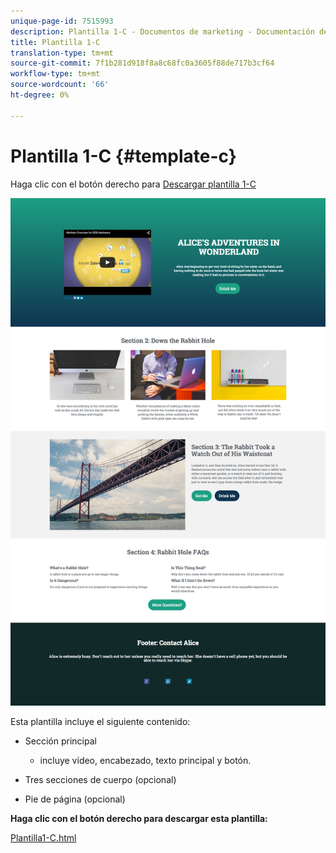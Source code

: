 ```yaml
---
unique-page-id: 7515993
description: Plantilla 1-C - Documentos de marketing - Documentación del producto
title: Plantilla 1-C
translation-type: tm+mt
source-git-commit: 7f1b281d918f8a8c68fc0a3605f88de717b3cf64
workflow-type: tm+mt
source-wordcount: '66'
ht-degree: 0%

---
```



# Plantilla 1-C {#template-c}

Haga clic con el botón derecho para [Descargar plantilla 1-C](https://docs.marketo.com/download/attachments/7515993/Template1-C.html?version=1&amp;modificationDate=1432836776000&amp;api=v2)

![](assets/image2015-5-28-13-3a18-3a56.png)

Esta plantilla incluye el siguiente contenido:

* Sección principal

   * incluye vídeo, encabezado, texto principal y botón.

* Tres secciones de cuerpo (opcional)
* Pie de página (opcional)

**Haga clic con el botón derecho para descargar esta plantilla:**

[Plantilla1-C.html](https://docs.marketo.com/download/attachments/7515993/Template1-C.html?version=1&amp;modificationDate=1432836776000&amp;api=v2)
